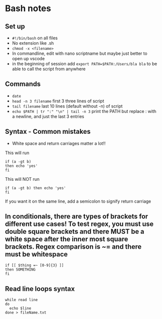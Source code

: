# Bash notes

## Set up

* `#!/bin/bash` on all files
* No extension like .sh
* `chmod -x <filename>`     
* In commandline, edit with nano scriptname but maybe just better to open up vscode
* in the beginning of session add  `export PATH=$PATH:/Users/bla bla` to be able to call the script from anywhere 

## Commands

* `date`
* `head -n 3 filename`   first 3 three lines of script
* `tail filename` last 10 lines (default without -n) of script
* `echo $PATH | tr ":" "\n" | tail -n 3` print the PATH but replace : with a newline, and just the last 3 entries

## Syntax - Common mistakes

* White space and return carriages matter a lot!!


This will run
```
if (a -gt b)
then echo 'yes'
fi
```

This will NOT run
```
if (a -gt b) then echo 'yes'
fi
```

If you want it on the same line, add a semicolon to signify return carriage


## In conditionals, there are types of brackets for different use cases! To test regex, you must use double square brackets and there MUST be a white space after the inner most square brackets. Regex comparison is ~= and there must be whitespace

```
if [[ $thing =~ [0-9]{3} ]]
then SOMETHING
fi
```

## Read line loops syntax

```
while read line 
do
  echo $line
done > fileName.txt
```